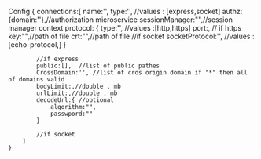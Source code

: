 Config
	{
		connections:[
			name:'',
			type:'',	//values : [express,socket]
			authz:{domain:''},//authorization microservice
			sessionManager:"",//session manager context
			protocol:
			{
				type:'', //values :[http,https]
				port:,
				// if https
				key:"",//path of file
				crt:"",//path of file
				//if socket
				socketProtocol:'', //values :[echo-protocol,]
			}
			
			//if express
			public:[],	//list of public pathes
			CrossDomain:'', //list of cros origin domain if "*" then all of domains valid
			bodyLimit:,//double , mb
			urlLimit:,//double , mb
			decodeUrl:{	//optional
				algorithm:"",
				passwpord:""
			}
			
			//if socket
		]
	}